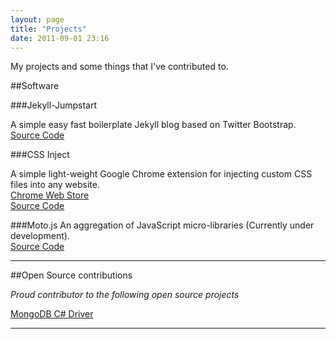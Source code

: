 ```yaml
---
layout: page
title: "Projects"
date: 2011-09-01 23:16
---
```


My projects and some things that I've contributed to.

##Software   

###Jekyll-Jumpstart

A simple easy fast boilerplate Jekyll blog based on Twitter Bootstrap.   
[Source Code](https://github.com/sym3tri/jekyll-jumpstart)

###CSS Inject

A simple light-weight Google Chrome extension for injecting custom CSS files into any website.   
[Chrome Web Store](https://chrome.google.com/webstore/detail/fmiohbdblcemacakpnoinjmcelddpjbg)   
[Source Code](https://github.com/sym3tri/CSS-Inject)

###Moto.js
An aggregation of JavaScript micro-libraries (Currently under development).   
[Source Code](https://github.com/sym3tri/moto.js)

* * *

##Open Source contributions

*Proud contributor to the following open source projects*

[MongoDB C# Driver](https://github.com/mongodb/mongo-csharp-driver)


* * *

